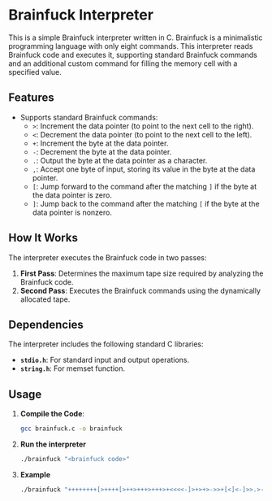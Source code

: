 # Brainfuck Interpreter

This is a simple Brainfuck interpreter written in C. Brainfuck is a minimalistic programming language with only eight commands. This interpreter reads Brainfuck code and executes it, supporting standard Brainfuck commands and an additional custom command for filling the memory cell with a specified value.

## Features

- Supports standard Brainfuck commands:
  - `>`: Increment the data pointer (to point to the next cell to the right).
  - `<`: Decrement the data pointer (to point to the next cell to the left).
  - `+`: Increment the byte at the data pointer.
  - `-`: Decrement the byte at the data pointer.
  - `.`: Output the byte at the data pointer as a character.
  - `,`: Accept one byte of input, storing its value in the byte at the data pointer.
  - `[`: Jump forward to the command after the matching `]` if the byte at the data pointer is zero.
  - `]`: Jump back to the command after the matching `[` if the byte at the data pointer is nonzero.

## How It Works

The interpreter executes the Brainfuck code in two passes:
1. **First Pass**: Determines the maximum tape size required by analyzing the Brainfuck code.
2. **Second Pass**: Executes the Brainfuck commands using the dynamically allocated tape.

## Dependencies

The interpreter includes the following standard C libraries:
- **`stdio.h`**: For standard input and output operations.
- **`string.h`**: For memset function.

## Usage

1. **Compile the Code**:
   ```sh
   gcc brainfuck.c -o brainfuck
   ```

2. **Run the interpreter**
   ```sh
   ./brainfuck "<brainfuck code>"
   ```

3. **Example**
   ```sh
   ./brainfuck "++++++++[>++++[>++>+++>+++>+<<<<-]>+>+>->>+[<]<-]>>.>---.+++++++..+++.>>.<-.<.+++.------.--------.>>+.>++"
   ```
